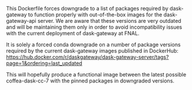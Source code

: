 This Dockerfile forces downgrade to a list of packages required by dask-gateway to function properly with out-of-the-box images for the dask-gateway-api server. We are aware that these versions are very outdated and will be maintaining them only in order to avoid incompatibility issues with the current deployment of dask-gateway at FNAL.

It is solely a forced conda downgrade on a number of package versions required by the current dask-gateway images published in DockerHub: https://hub.docker.com/r/daskgateway/dask-gateway-server/tags?page=1&ordering=last_updated

This will hopefully produce a functional image between the latest possible coffea-dask-cc-7 with the pinned packages in downgraded versions.
